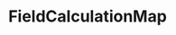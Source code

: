 ---
optionsClassName: FieldCalculationMapOptions
optionsClassFullName: MigrationTools.Tools.FieldCalculationMapOptions
configurationSamples:
- name: defaults
  order: 2
  description: 
  code: >-
    {
      "MigrationTools": {
        "Version": "16.0",
        "CommonTools": {
          "FieldMappingTool": {
            "FieldMaps": [
              {
                "FieldMapType": "FieldCalculationMap",
                "ApplyTo": [
                  "*"
                ]
              }
            ]
          }
        }
      }
    }
  sampleFor: MigrationTools.Tools.FieldCalculationMapOptions
- name: sample
  order: 1
  description: 
  code: >-
    {
      "MigrationTools": {
        "Version": "16.0",
        "CommonTools": {
          "FieldMappingTool": {
            "FieldMaps": [
              {
                "ApplyTo": [
                  "Bug",
                  "Task"
                ],
                "expression": "[effort] * [rate]",
                "FieldMapType": "FieldCalculationMap",
                "parameters": {
                  "effort": "Custom.EstimatedHours",
                  "rate": "Custom.HourlyRate"
                },
                "targetField": "Custom.EstimatedCost"
              }
            ]
          }
        }
      }
    }
  sampleFor: MigrationTools.Tools.FieldCalculationMapOptions
- name: classic
  order: 3
  description: 
  code: >-
    {
      "$type": "FieldCalculationMapOptions",
      "expression": "[effort] * [rate]",
      "parameters": {
        "effort": "Custom.EstimatedHours",
        "rate": "Custom.HourlyRate"
      },
      "targetField": "Custom.EstimatedCost",
      "ApplyTo": [
        "*",
        "Bug",
        "Task"
      ]
    }
  sampleFor: MigrationTools.Tools.FieldCalculationMapOptions
description: Performs mathematical calculations on numeric fields using NCalc expressions during migration.
className: FieldCalculationMap
typeName: FieldMaps
architecture: 
options:
- parameterName: ApplyTo
  type: List
  description: missing XML code comments
  defaultValue: missing XML code comments
- parameterName: expression
  type: String
  description: Gets or sets the NCalc expression to evaluate. Variables in the expression should be enclosed in square brackets (e.g., "[x]*2").
  defaultValue: null
- parameterName: parameters
  type: Dictionary
  description: Gets or sets a dictionary mapping variable names used in the expression to source field reference names.
  defaultValue: '{}'
- parameterName: targetField
  type: String
  description: Gets or sets the target field reference name where the calculated result will be stored.
  defaultValue: null
status: missing XML code comments
processingTarget: missing XML code comments
classFile: src/MigrationTools.Clients.TfsObjectModel/Tools/FieldMappingTool/FieldMaps/FieldCalculationMap.cs
optionsClassFile: src/MigrationTools/Tools/FieldMappingTool/FieldMaps/FieldCalculationMapOptions.cs

redirectFrom:
- /Reference/FieldMaps/FieldCalculationMapOptions/
layout: reference
toc: true
permalink: /Reference/FieldMaps/FieldCalculationMap/
title: FieldCalculationMap
categories:
- FieldMaps
- 
topics:
- topic: notes
  path: ../../docs/Reference/FieldMaps/FieldCalculationMap-notes.md
  exists: false
  markdown: ''
- topic: introduction
  path: ../../docs/Reference/FieldMaps/FieldCalculationMap-introduction.md
  exists: false
  markdown: ''

---